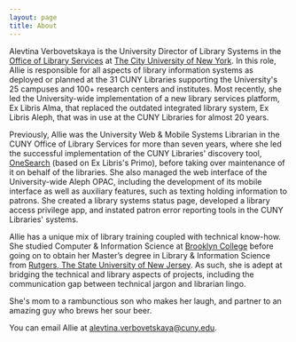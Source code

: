 ```yaml
---
layout: page
title: About
---
```


Alevtina Verbovetskaya is the University Director of Library Systems in the [Office of Library Services](https://www.cuny.edu/about/administration/offices/library-services/) at [The City University of New York](https://www.cuny.edu/). In this role, Allie is responsible for all aspects of library information systems as deployed or planned at the 31 CUNY Libraries supporting the University's 25 campuses and 100+ research centers and institutes. Most recently, she led the University-wide implementation of a new library services platform, Ex Libris Alma, that replaced the outdated integrated library system, Ex Libris Aleph, that was in use at the CUNY Libraries for almost 20 years.

Previously, Allie was the University Web & Mobile Systems Librarian in the CUNY Office of Library Services for more than seven years, where she led the successful implementation of the CUNY Libraries' discovery tool, [OneSearch](https://cuny-al.primo.exlibrisgroup.com/discovery/search?vid=01CUNY_AL:CUNY_AL) (based on Ex Libris's Primo), before taking over maintenance of it on behalf of the libraries. She also managed the web interface of the University-wide Aleph OPAC, including the development of its mobile interface as well as auxiliary features, such as texting holding information to patrons. She created a library systems status page, developed a library access privilege app, and instated patron error reporting tools in the CUNY Libraries' systems.

Allie has a unique mix of library training coupled with technical know-how. She studied Computer & Information Science at [Brooklyn College](https://www.brooklyn.cuny.edu/) before going on to obtain her Master’s degree in Library & Information Science from [Rutgers, The State University of New Jersey](https://www.rutgers.edu/). As such, she is adept at bridging the technical and library aspects of projects, including the communication gap between technical jargon and librarian lingo.

She's mom to a rambunctious son who makes her laugh, and partner to an amazing guy who brews her sour beer.

You can email Allie at <alevtina.verbovetskaya@cuny.edu>.
